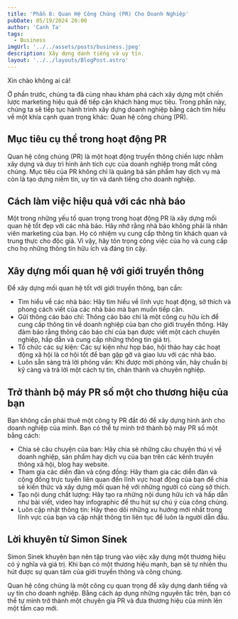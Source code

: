 ```yaml
---
title: 'Phần 8: Quan Hệ Công Chúng (PR) Cho Doanh Nghiệp'
pubDate: 05/19/2024 20:00
author: 'Canh Ta'
tags:
  - Business
imgUrl: '../../assets/posts/business.jpeg'
description: Xây dựng danh tiếng và uy tín.
layout: '../../layouts/BlogPost.astro'
---
```


Xin chào không ai cả!

Ở phần trước, chúng ta đã cùng nhau khám phá cách xây dựng một chiến lược marketing hiệu quả để tiếp cận khách hàng mục tiêu. Trong phần này, chúng ta sẽ tiếp tục hành trình xây dựng doanh nghiệp bằng cách tìm hiểu về một khía cạnh quan trọng khác: Quan hệ công chúng (PR).

## Mục tiêu cụ thể trong hoạt động PR

Quan hệ công chúng (PR) là một hoạt động truyền thông chiến lược nhằm xây dựng và duy trì hình ảnh tích cực của doanh nghiệp trong mắt công chúng. Mục tiêu của PR không chỉ là quảng bá sản phẩm hay dịch vụ mà còn là tạo dựng niềm tin, uy tín và danh tiếng cho doanh nghiệp.

## Cách làm việc hiệu quả với các nhà báo

Một trong những yếu tố quan trọng trong hoạt động PR là xây dựng mối quan hệ tốt đẹp với các nhà báo. Hãy nhớ rằng nhà báo không phải là nhân viên marketing của bạn. Họ có nhiệm vụ cung cấp thông tin khách quan và trung thực cho độc giả. Vì vậy, hãy tôn trọng công việc của họ và cung cấp cho họ những thông tin hữu ích và đáng tin cậy.

## Xây dựng mối quan hệ với giới truyền thông

Để xây dựng mối quan hệ tốt với giới truyền thông, bạn cần:

- Tìm hiểu về các nhà báo: Hãy tìm hiểu về lĩnh vực hoạt động, sở thích và phong cách viết của các nhà báo mà bạn muốn tiếp cận.
- Gửi thông cáo báo chí: Thông cáo báo chí là một công cụ hữu ích để cung cấp thông tin về doanh nghiệp của bạn cho giới truyền thông. Hãy đảm bảo rằng thông cáo báo chí của bạn được viết một cách chuyên nghiệp, hấp dẫn và cung cấp những thông tin giá trị.
- Tổ chức các sự kiện: Các sự kiện như họp báo, hội thảo hay các hoạt động xã hội là cơ hội tốt để bạn gặp gỡ và giao lưu với các nhà báo.
- Luôn sẵn sàng trả lời phỏng vấn: Khi được mời phỏng vấn, hãy chuẩn bị kỹ càng và trả lời một cách tự tin, chân thành và chuyên nghiệp.

## Trở thành bộ máy PR số một cho thương hiệu của bạn

Bạn không cần phải thuê một công ty PR đắt đỏ để xây dựng hình ảnh cho doanh nghiệp của mình. Bạn có thể tự mình trở thành bộ máy PR số một bằng cách:

- Chia sẻ câu chuyện của bạn: Hãy chia sẻ những câu chuyện thú vị về doanh nghiệp, sản phẩm hay dịch vụ của bạn trên các kênh truyền thông xã hội, blog hay website.
- Tham gia các diễn đàn và cộng đồng: Hãy tham gia các diễn đàn và cộng đồng trực tuyến liên quan đến lĩnh vực hoạt động của bạn để chia sẻ kiến thức và xây dựng mối quan hệ với những người có cùng sở thích.
- Tạo nội dung chất lượng: Hãy tạo ra những nội dung hữu ích và hấp dẫn như bài viết, video hay infographic để thu hút sự chú ý của công chúng.
- Luôn cập nhật thông tin: Hãy theo dõi những xu hướng mới nhất trong lĩnh vực của bạn và cập nhật thông tin liên tục để luôn là người dẫn đầu.

## Lời khuyên từ Simon Sinek

Simon Sinek khuyên bạn nên tập trung vào việc xây dựng một thương hiệu có ý nghĩa và giá trị. Khi bạn có một thương hiệu mạnh, bạn sẽ tự nhiên thu hút được sự quan tâm của giới truyền thông và công chúng.

Quan hệ công chúng là một công cụ quan trọng để xây dựng danh tiếng và uy tín cho doanh nghiệp. Bằng cách áp dụng những nguyên tắc trên, bạn có thể tự mình trở thành một chuyên gia PR và đưa thương hiệu của mình lên một tầm cao mới.
